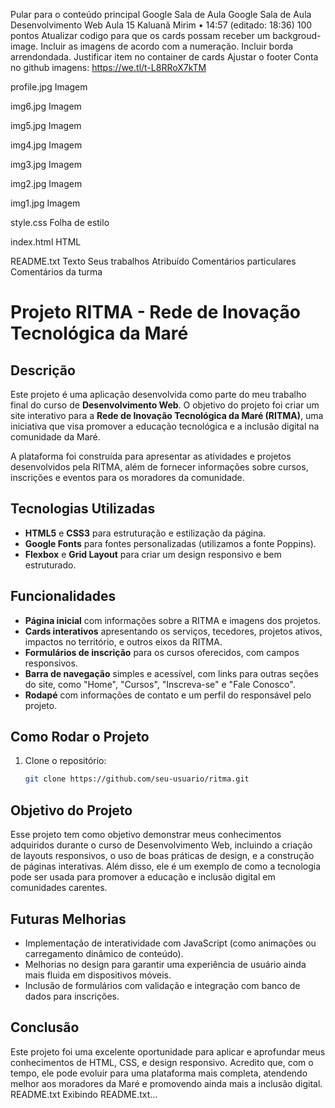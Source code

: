 Pular para o conteúdo principal
Google Sala de Aula
Google Sala de Aula
Desenvolvimento Web
Aula 15
Kaluanã Mirim
•
14:57 (editado: 18:36)
100 pontos
Atualizar codigo para que os cards possam receber um backgroud-image.
Incluir as imagens de acordo com a numeração.
Incluir borda arrendondada.
Justificar item no container de cards
Ajustar o footer
Conta no github
imagens: https://we.tl/t-L8RRoX7kTM

profile.jpg
Imagem

img6.jpg
Imagem

img5.jpg
Imagem

img4.jpg
Imagem

img3.jpg
Imagem

img2.jpg
Imagem

img1.jpg
Imagem

style.css
Folha de estilo

index.html
HTML

README.txt
Texto
Seus trabalhos
Atribuído
Comentários particulares
Comentários da turma
# Projeto RITMA - Rede de Inovação Tecnológica da Maré

## Descrição

Este projeto é uma aplicação desenvolvida como parte do meu trabalho final do curso de **Desenvolvimento Web**. O objetivo do projeto foi criar um site interativo para a **Rede de Inovação Tecnológica da Maré (RITMA)**, uma iniciativa que visa promover a educação tecnológica e a inclusão digital na comunidade da Maré.

A plataforma foi construída para apresentar as atividades e projetos desenvolvidos pela RITMA, além de fornecer informações sobre cursos, inscrições e eventos para os moradores da comunidade.

## Tecnologias Utilizadas

- **HTML5** e **CSS3** para estruturação e estilização da página.
- **Google Fonts** para fontes personalizadas (utilizamos a fonte Poppins).
- **Flexbox** e **Grid Layout** para criar um design responsivo e bem estruturado.

## Funcionalidades

- **Página inicial** com informações sobre a RITMA e imagens dos projetos.
- **Cards interativos** apresentando os serviços, tecedores, projetos ativos, impactos no território, e outros eixos da RITMA.
- **Formulários de inscrição** para os cursos oferecidos, com campos responsivos.
- **Barra de navegação** simples e acessível, com links para outras seções do site, como "Home", "Cursos", "Inscreva-se" e "Fale Conosco".
- **Rodapé** com informações de contato e um perfil do responsável pelo projeto.

## Como Rodar o Projeto

1. Clone o repositório:
   ```bash
   git clone https://github.com/seu-usuario/ritma.git

## Objetivo do Projeto

Esse projeto tem como objetivo demonstrar meus conhecimentos adquiridos durante o curso de Desenvolvimento Web, incluindo a criação de layouts responsivos, o uso de boas práticas de design, e a construção de páginas interativas. Além disso, ele é um exemplo de como a tecnologia pode ser usada para promover a educação e inclusão digital em comunidades carentes.

## Futuras Melhorias
- Implementação de interatividade com JavaScript (como animações ou carregamento dinâmico de conteúdo).
- Melhorias no design para garantir uma experiência de usuário ainda mais fluida em dispositivos móveis.
- Inclusão de formulários com validação e integração com banco de dados para inscrições.

## Conclusão

Este projeto foi uma excelente oportunidade para aplicar e aprofundar meus conhecimentos de HTML, CSS, e design responsivo. Acredito que, com o tempo, ele pode evoluir para uma plataforma mais completa, atendendo melhor aos moradores da Maré e promovendo ainda mais a inclusão digital.
README.txt
Exibindo README.txt…
